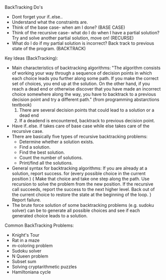 BackTracking Do's
- Dont forget your if..else..
- Understand what the constraints are.
- Think of the base case- when am I done? (BASE CASE)
- Think of the recursive case- what do I do when I have a partial solution? Try and solve another partial solution, move on! (RECURSE)
- What do I do if my partial solution is incorrect? Back track to previous state of the program. (BACKTRACK)

Key Ideas (BackTracking):
- Main characteristics of backtracking algorithms: "The algorithm consists of working your way through a sequence of decision points in which each choice leads you further along some path. If you make the correct set of choices, you end up at the solution. On the other hand, if you reach a dead end or otherwise discover that you have made an incorrect choice somewhere along the way, you have to backtrack to a previous decision point and
try a different path." (from programming abstarctions textbook)
	1) There are several decision points that could lead to a solution or a dead end
	2) If a deadend is encountered, backtrack to previous decision point.
- Have if..else. if takes care of base case while else takes care of the recursive case.
- There are basically five types of recursive backtracking problems:
	- Determine whether a solution exists.
	- Find a solution.
	- Find the best solution.
	- Count the number of solutions.
	- Print/find all the solutions.
- General syntax for backtracking algorithms:
		If you are already at a solution, report success.
			for (every possible choice in the current position ) {
		 		Make that choice and take one step along the path.
		 	   	Use recursion to solve the problem from the new position.
		 	   	If the recursive call succeeds, report the success to the next higher level.
		 	   	Back out of the current choice to restore the state at the beginning of the loop.
			}
		Report failure.
- The brute force solution of some backtracking problems (e.g. sudoku solver) can be to generate all possible choices and see if each generated choice
leads to a solution.

Common BackTracking Problems:
- Knight's Tour
- Rat in a maze
- m-coloring problem
- Sudoku solver
- N Queen problem
- Subset sum
- Solving cryptarithmetic puzzles
- Hamiltoniana cycle
